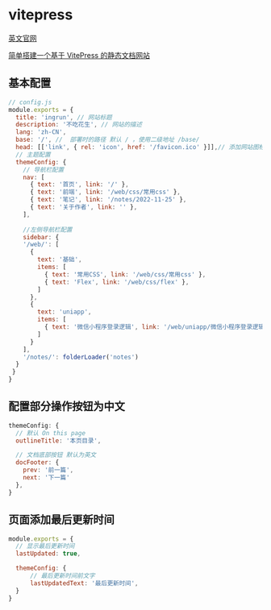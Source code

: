 # vitepress

[英文官网](https://vitepress.vuejs.org/)

[简单搭建一个基于 VitePress 的静态文档网站](https://juejin.cn/post/7050465305620906015/)


## 基本配置
```js
// config.js
module.exports = {
  title: 'ingrun', // 网站标题
  description: '不吃花生', // 网站的描述
  lang: 'zh-CN',
  base: '/', //  部署时的路径 默认 / ，使用二级地址 /base/
  head: [['link', { rel: 'icon', href: '/favicon.ico' }]],// 添加网站图标
  // 主题配置
  themeConfig: {
    // 导航栏配置
    nav: [
      { text: '首页', link: '/' },
      { text: '前端', link: '/web/css/常用css' },
      { text: '笔记', link: '/notes/2022-11-25' },
      { text: '关于作者', link: '' },
    ],
    
    //左侧导航栏配置
    sidebar: {
    '/web/': [
      {
        text: '基础',
        items: [
          { text: '常用CSS', link: '/web/css/常用css' },
          { text: 'Flex', link: '/web/css/flex' },
        ]
      },
      {
        text: 'uniapp',
        items: [
          { text: '微信小程序登录逻辑', link: '/web/uniapp/微信小程序登录逻辑' },
        ]
      }
    ],
    '/notes/': folderLoader('notes')
  }
 }
}


```


## 配置部分操作按钮为中文

```js
themeConfig: {
  // 默认 On this page
  outlineTitle: '本页目录',

  // 文档底部按钮 默认为英文
  docFooter: {
    prev: '前一篇',
    next: '下一篇'
  },
}
```


## 页面添加最后更新时间

```js
module.exports = {
  // 显示最后更新时间
  lastUpdated: true,

  themeConfig: {
      // 最后更新时间前文字
      lastUpdatedText: '最后更新时间',
  }
}
```